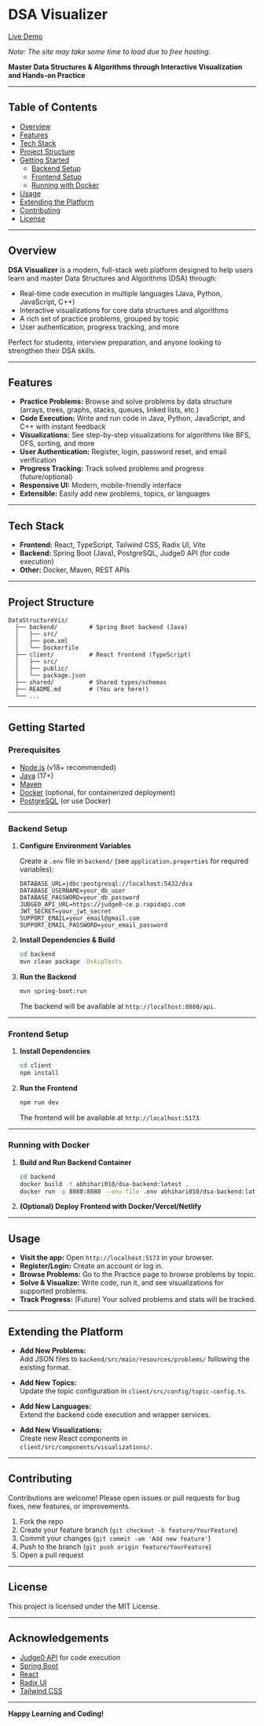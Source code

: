 # DSA Visualizer

[Live Demo](https://data-structure-viz-git-main-abhihari010s-projects.vercel.app)

*Note: The site may take some time to load due to free hosting.*

**Master Data Structures & Algorithms through Interactive Visualization and Hands-on Practice**

---

## Table of Contents

- [Overview](#overview)
- [Features](#features)
- [Tech Stack](#tech-stack)
- [Project Structure](#project-structure)
- [Getting Started](#getting-started)
  - [Backend Setup](#backend-setup)
  - [Frontend Setup](#frontend-setup)
  - [Running with Docker](#running-with-docker)
- [Usage](#usage)
- [Extending the Platform](#extending-the-platform)
- [Contributing](#contributing)
- [License](#license)

---

## Overview

**DSA Visualizer** is a modern, full-stack web platform designed to help users learn and master Data Structures and Algorithms (DSA) through:
- Real-time code execution in multiple languages (Java, Python, JavaScript, C++)
- Interactive visualizations for core data structures and algorithms
- A rich set of practice problems, grouped by topic
- User authentication, progress tracking, and more

Perfect for students, interview preparation, and anyone looking to strengthen their DSA skills.

---

## Features

- **Practice Problems:** Browse and solve problems by data structure (arrays, trees, graphs, stacks, queues, linked lists, etc.)
- **Code Execution:** Write and run code in Java, Python, JavaScript, and C++ with instant feedback
- **Visualizations:** See step-by-step visualizations for algorithms like BFS, DFS, sorting, and more
- **User Authentication:** Register, login, password reset, and email verification
- **Progress Tracking:** Track solved problems and progress (future/optional)
- **Responsive UI:** Modern, mobile-friendly interface
- **Extensible:** Easily add new problems, topics, or languages

---

## Tech Stack

- **Frontend:** React, TypeScript, Tailwind CSS, Radix UI, Vite
- **Backend:** Spring Boot (Java), PostgreSQL, Judge0 API (for code execution)
- **Other:** Docker, Maven, REST APIs

---

## Project Structure

```
DataStructureViz/
  ├── backend/         # Spring Boot backend (Java)
  │   ├── src/
  │   ├── pom.xml
  │   └── Dockerfile
  ├── client/          # React frontend (TypeScript)
  │   ├── src/
  │   ├── public/
  │   └── package.json
  ├── shared/          # Shared types/schemas
  ├── README.md        # (You are here!)
  └── ...
```

---

## Getting Started

### Prerequisites

- [Node.js](https://nodejs.org/) (v18+ recommended)
- [Java](https://adoptopenjdk.net/) (17+)
- [Maven](https://maven.apache.org/)
- [Docker](https://www.docker.com/) (optional, for containerized deployment)
- [PostgreSQL](https://www.postgresql.org/) (or use Docker)

---

### Backend Setup

1. **Configure Environment Variables**

   Create a `.env` file in `backend/` (see `application.properties` for required variables):

   ```
   DATABASE_URL=jdbc:postgresql://localhost:5432/dsa
   DATABASE_USERNAME=your_db_user
   DATABASE_PASSWORD=your_db_password
   JUDGE0_API_URL=https://judge0-ce.p.rapidapi.com
   JWT_SECRET=your_jwt_secret
   SUPPORT_EMAIL=your_email@gmail.com
   SUPPORT_EMAIL_PASSWORD=your_email_password
   ```

2. **Install Dependencies & Build**

   ```sh
   cd backend
   mvn clean package -DskipTests
   ```

3. **Run the Backend**

   ```sh
   mvn spring-boot:run
   ```

   The backend will be available at `http://localhost:8080/api`.

---

### Frontend Setup

1. **Install Dependencies**

   ```sh
   cd client
   npm install
   ```

2. **Run the Frontend**

   ```sh
   npm run dev
   ```

   The frontend will be available at `http://localhost:5173`.

---

### Running with Docker

1. **Build and Run Backend Container**

   ```sh
   cd backend
   docker build -t abhihari010/dsa-backend:latest .
   docker run -p 8080:8080 --env-file .env abhihari010/dsa-backend:latest
   ```

2. **(Optional) Deploy Frontend with Docker/Vercel/Netlify**

---

## Usage

- **Visit the app:** Open `http://localhost:5173` in your browser.
- **Register/Login:** Create an account or log in.
- **Browse Problems:** Go to the Practice page to browse problems by topic.
- **Solve & Visualize:** Write code, run it, and see visualizations for supported problems.
- **Track Progress:** (Future) Your solved problems and stats will be tracked.

---

## Extending the Platform

- **Add New Problems:**  
  Add JSON files to `backend/src/main/resources/problems/` following the existing format.

- **Add New Topics:**  
  Update the topic configuration in `client/src/config/topic-config.ts`.

- **Add New Languages:**  
  Extend the backend code execution and wrapper services.

- **Add New Visualizations:**  
  Create new React components in `client/src/components/visualizations/`.

---

## Contributing

Contributions are welcome! Please open issues or pull requests for bug fixes, new features, or improvements.

1. Fork the repo
2. Create your feature branch (`git checkout -b feature/YourFeature`)
3. Commit your changes (`git commit -am 'Add new feature'`)
4. Push to the branch (`git push origin feature/YourFeature`)
5. Open a pull request

---

## License

This project is licensed under the MIT License.

---

## Acknowledgements

- [Judge0 API](https://judge0.com/) for code execution
- [Spring Boot](https://spring.io/projects/spring-boot)
- [React](https://react.dev/)
- [Radix UI](https://www.radix-ui.com/)
- [Tailwind CSS](https://tailwindcss.com/)

---

**Happy Learning and Coding!** 
